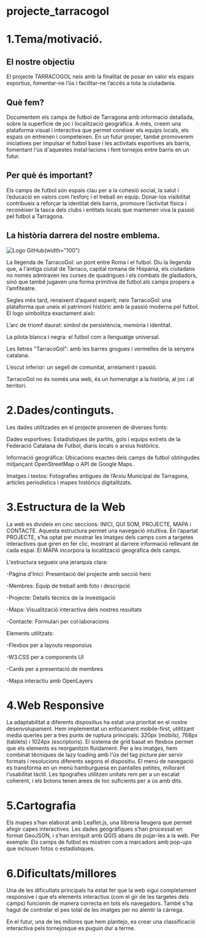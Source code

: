 # projecte_tarracogol
# 1.Tema/motivació.
 
## El nostre objectiu

El projecte TARRACOGOL neix amb la finalitat de posar en valor els espais esportius, fomentar-ne l’ús i facilitar-ne l’accés a tota la ciutadania.

## Què fem?

Documentem els camps de futbol de Tarragona amb informació detallada, sobre la superfície de joc i localització geogràfica. A més, creem una plataforma visual i interactiva que permet conèixer els equips locals, els espais on entrenen i competeixen. En un futur proper, també promoverem iniciatives per impulsar el futbol base i les activitats esportives als barris, fomentant l'ús d'aquestes instal·lacions i fent tornejos entre barris en un futur.

## Per què és important?

Els camps de futbol són espais clau per a la cohesió social, la salut i l’educació en valors com l’esforç i el treball en equip. Donar-los visibilitat contribueix a reforçar la identitat dels barris, promoure l’activitat física i reconèixer la tasca dels clubs i entitats locals que mantenen viva la passió pel futbol a Tarragona.

## La història darrera del nostre emblema.

![Logo GitHub](https://github.com/Enriccanals/projecte_tarracogol/blob/main/LOGO.png?raw=true)(width="100")

La llegenda de TarracoGol: un pont entre Roma i el futbol.
Diu la llegenda que, a l'antiga ciutat de Tàrraco, capital romana de Hispània, els ciutadans no només admiraven les curses de quadrigues i els combats de gladiadors, sinó que també jugaven una forma primitiva de futbol als camps propers a l’amfiteatre.

Segles més tard, renaixent d’aquest esperit, neix TarracoGol: una plataforma que uneix el patrimoni històric amb la passió moderna pel futbol. El logo simbolitza exactament això:

L’arc de triomf daurat: símbol de persistència, memòria i identitat.

La pilota blanca i negra: el futbol com a llenguatge universal.

Les lletres "TarracoGol": amb les barres grogues i vermelles de la senyera catalana.

L’escut inferior: un segell de comunitat, arrelament i passió.

TarracoGol no és només una web, és un homenatge a la història, al joc i al territori.


# 2.Dades/continguts.
 
Les dades utilitzades en el projecte provenen de diverses fonts:

Dades esportives: Estadístiques de partits, gols i equips extrets de la Federació Catalana de Futbol, diaris locals o arxius històrics.

Informació geogràfica: Ubicacions exactes dels camps de futbol obtingudes mitjançant OpenStreetMap o API de Google Maps.

Imatges i textos: Fotografies antigues de l’Arxiu Municipal de Tarragona, articles periodístics i mapes històrics digitalitzats.

# 3.Estructura de la Web
   
La web es divideix en cinc seccions: INICI, QUI SOM, PROJECTE, MAPA i CONTACTE. Aquesta estructura permet una navegació intuïtiva. En l’apartat PROJECTE, s’ha optat per mostrar les imatges dels camps com a targetes interactives que giren en fer clic, mostrant al darrere informació rellevant de cada espai. El MAPA incorpora la localització geogràfica dels camps.

L'estructura segueix una jerarquia clara:

-Pàgina d'Inici: Presentació del projecte amb secció hero

-Membres: Equip de treball amb foto i descripció

-Projecte: Detalls tècnics de la investigació

-Mapa: Visualització interactiva dels nostres resultats

-Contacte: Formulari per col·laboracions

Elements utilitzats:

-Flexbox per a layouts responsius

-W3.CSS per a components UI

-Cards per a presentació de membres

-Mapa interactiu amb OpenLayers

# 4.Web Responsive

La adaptabilitat a diferents dispositius ha estat una prioritat en el nostre desenvolupament. Hem implementat un enfocament mobile-first, utilitzant media queries per a tres punts de ruptura principals: 320px (mòbils), 768px (tablets) i 1024px (escriptoris). El sistema de grid basat en flexbox permet que els elements es reorganitzin fluidament. Per a les imatges, hem combinat tècniques de lazy loading amb l'ús del tag picture per servir formats i resolucions diferents segons el dispositiu. El menú de navegació es transforma en un menú hamburguesa en pantalles petites, millorant l'usabilitat tàctil. Les tipografies utilitzen unitats rem per a un escalat coherent, i els botons tenen àrees de toc suficients per a ús amb dits.

# 5.Cartografia
   
Els mapes s’han elaborat amb Leaflet.js, una llibreria lleugera que permet afegir capes interactives. Les dades geogràfiques s’han processat en format GeoJSON, i s’han enriquit amb QGIS abans de pujar-les a la web. Per exemple: Els camps de futbol es mostren com a marcadors amb pop-ups que inclouen fotos o estadístiques.

# 6.Dificultats/millores

Una de les dificultats principals ha estat fer que la web sigui completament responsive i que els elements interactius (com el gir de les targetes dels camps) funcionin de manera correcta en tots els navegadors. També s’ha hagut de controlar el pes total de les imatges per no alentir la càrrega. 

En el futur, una de les millores que hem plantejo, es crear una classificació interactiva pels tornejosque es puguin dur a terme.
